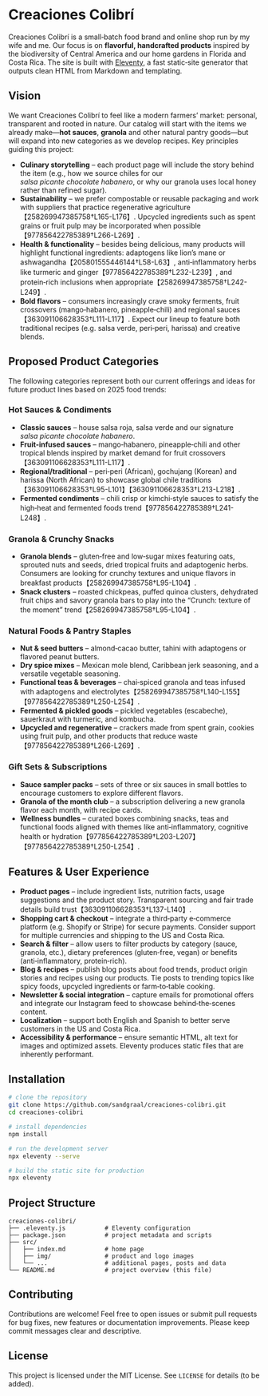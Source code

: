 # Creaciones Colibrí

Creaciones Colibrí is a small‑batch food brand and online shop run by my wife and me.  Our focus is on **flavorful, handcrafted products** inspired by the biodiversity of Central America and our home gardens in Florida and Costa Rica.  The site is built with [Eleventy](https://www.11ty.dev/), a fast static‑site generator that outputs clean HTML from Markdown and templating.

## Vision

We want Creaciones Colibrí to feel like a modern farmers’ market: personal, transparent and rooted in nature.  Our catalog will start with the items we already make—**hot sauces**, **granola** and other natural pantry goods—but will expand into new categories as we develop recipes.  Key principles guiding this project:

* **Culinary storytelling** – each product page will include the story behind the item (e.g., how we source chiles for our *salsa picante chocolate habanero*, or why our granola uses local honey rather than refined sugar).
* **Sustainability** – we prefer compostable or reusable packaging and work with suppliers that practice regenerative agriculture【258269947385758†L165-L176】.  Upcycled ingredients such as spent grains or fruit pulp may be incorporated when possible【977856422785389†L266-L269】.
* **Health & functionality** – besides being delicious, many products will highlight functional ingredients: adaptogens like lion’s mane or ashwagandha【205801555446144†L58-L63】, anti‑inflammatory herbs like turmeric and ginger【977856422785389†L232-L239】, and protein‑rich inclusions when appropriate【258269947385758†L242-L249】.
* **Bold flavors** – consumers increasingly crave smoky ferments, fruit crossovers (mango‑habanero, pineapple‑chili) and regional sauces【363091106628353†L111-L117】.  Expect our lineup to feature both traditional recipes (e.g. salsa verde, peri‑peri, harissa) and creative blends.

## Proposed Product Categories

The following categories represent both our current offerings and ideas for future product lines based on 2025 food trends:

### Hot Sauces & Condiments

* **Classic sauces** – house salsa roja, salsa verde and our signature *salsa picante chocolate habanero*.
* **Fruit‑infused sauces** – mango‑habanero, pineapple‑chili and other tropical blends inspired by market demand for fruit crossovers【363091106628353†L111-L117】.
* **Regional/traditional** – peri‑peri (African), gochujang (Korean) and harissa (North African) to showcase global chile traditions【363091106628353†L95-L101】【363091106628353†L213-L218】.
* **Fermented condiments** – chili crisp or kimchi‑style sauces to satisfy the high‑heat and fermented foods trend【977856422785389†L241-L248】.

### Granola & Crunchy Snacks

* **Granola blends** – gluten‑free and low‑sugar mixes featuring oats, sprouted nuts and seeds, dried tropical fruits and adaptogenic herbs.  Consumers are looking for crunchy textures and unique flavors in breakfast products【258269947385758†L95-L104】.
* **Snack clusters** – roasted chickpeas, puffed quinoa clusters, dehydrated fruit chips and savory granola bars to play into the “Crunch: texture of the moment” trend【258269947385758†L95-L104】.

### Natural Foods & Pantry Staples

* **Nut & seed butters** – almond‑cacao butter, tahini with adaptogens or flavored peanut butters.
* **Dry spice mixes** – Mexican mole blend, Caribbean jerk seasoning, and a versatile vegetable seasoning.
* **Functional teas & beverages** – chai‑spiced granola and teas infused with adaptogens and electrolytes【258269947385758†L140-L155】【977856422785389†L250-L254】.
* **Fermented & pickled goods** – pickled vegetables (escabeche), sauerkraut with turmeric, and kombucha.
* **Upcycled and regenerative** – crackers made from spent grain, cookies using fruit pulp, and other products that reduce waste【977856422785389†L266-L269】.

### Gift Sets & Subscriptions

* **Sauce sampler packs** – sets of three or six sauces in small bottles to encourage customers to explore different flavors.
* **Granola of the month club** – a subscription delivering a new granola flavor each month, with recipe cards.
* **Wellness bundles** – curated boxes combining snacks, teas and functional foods aligned with themes like anti‑inflammatory, cognitive health or hydration【977856422785389†L203-L207】【977856422785389†L250-L254】.

## Features & User Experience

* **Product pages** – include ingredient lists, nutrition facts, usage suggestions and the product story.  Transparent sourcing and fair trade details build trust【363091106628353†L137-L140】.
* **Shopping cart & checkout** – integrate a third‑party e‑commerce platform (e.g. Shopify or Stripe) for secure payments.  Consider support for multiple currencies and shipping to the US and Costa Rica.
* **Search & filter** – allow users to filter products by category (sauce, granola, etc.), dietary preferences (gluten‑free, vegan) or benefits (anti‑inflammatory, protein‑rich).
* **Blog & recipes** – publish blog posts about food trends, product origin stories and recipes using our products.  Tie posts to trending topics like spicy foods, upcycled ingredients or farm‑to‑table cooking.
* **Newsletter & social integration** – capture emails for promotional offers and integrate our Instagram feed to showcase behind‑the‑scenes content.
* **Localization** – support both English and Spanish to better serve customers in the US and Costa Rica.
* **Accessibility & performance** – ensure semantic HTML, alt text for images and optimized assets.  Eleventy produces static files that are inherently performant.

## Installation

```bash
# clone the repository
git clone https://github.com/sandgraal/creaciones-colibri.git
cd creaciones-colibri

# install dependencies
npm install

# run the development server
npx eleventy --serve

# build the static site for production
npx eleventy
```

## Project Structure

```
creaciones-colibri/
├── .eleventy.js           # Eleventy configuration
├── package.json           # project metadata and scripts
├── src/
│   ├── index.md           # home page
│   ├── img/               # product and logo images
│   └── ...                # additional pages, posts and data
└── README.md              # project overview (this file)
```

## Contributing

Contributions are welcome!  Feel free to open issues or submit pull requests for bug fixes, new features or documentation improvements.  Please keep commit messages clear and descriptive.

## License

This project is licensed under the MIT License.  See `LICENSE` for details (to be added).